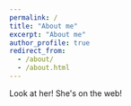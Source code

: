 ```yaml
---
permalink: /
title: "About me"
excerpt: "About me"
author_profile: true
redirect_from: 
  - /about/
  - /about.html
---
```


Look at her! She's on the web!